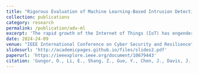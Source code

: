 ```yaml
---
title: "Rigorous Evaluation of Machine Learning-Based Intrusion Detection Against Adversarial Attacks"
collection: publications
category: research
permalink: /publication/adv-ml
excerpt: 'The rapid growth of the Internet of Things (IoT) has engendered profound security challenges. Intrusion detection system (IDS) is a security measure to mitigate these challenges by continuously monitoring system data and alerting to any suspicious activity. While machine learning (ML) has emerged as a promising IDS solution, its vulnerability to adversarial attacks raises concerns about the reliability of these systems. In this paper, we present a rigorous evaluation framework to assess the performance of ML-based IDS against various adversarial attacks in IoT environments. Our framework employs a wide range of adversarial attack techniques, including white-box, gray-box, and black-box adversarial attacks, across four realistic and recent IoT intrusion datasets. Our results showed that the intrusion detection performance of state-of-the-art ML and DL models deteriorates by up to 49.5 × under adversarial attacks. This observation indicates an urgent need for more resilient ML-IDS solutions against adversarial attacks in IoT systems.'
date: 2024-24-09
venue: "IEEE International Conference on Cyber Security and Resilience"
slidesurl: 'http://academicpages.github.io/files/slides2.pdf'
paperurl: 'https://ieeexplore.ieee.org/document/10679443'
citation: 'Gungor, O., Li, E., Shang, Z., Guo, Y., Chen, J., Davis, J., & Rosing, T. (2024). Rigorous Evaluation of Machine Learning-Based Intrusion Detection Against Adversarial Attacks. In 2024 IEEE International Conference on Cyber Security and Resilience (CSR) (pp. 152-158).'
---
```

